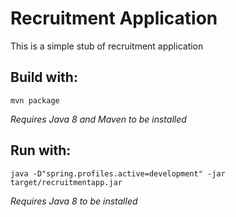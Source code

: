 # Recruitment Application

This is a simple stub of recruitment application

## Build with:

`mvn package`

*Requires Java 8 and Maven to be installed*

## Run with:

`java -D"spring.profiles.active=development" -jar target/recruitmentapp.jar`

*Requires Java 8 to be installed*

